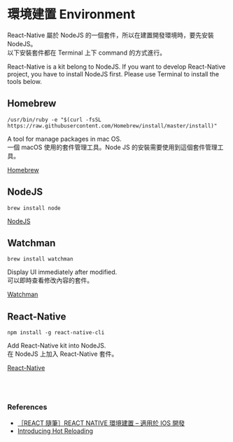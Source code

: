 # 環境建置 Environment

React-Native 屬於 NodeJS 的一個套件，所以在建置開發環境時，要先安裝 NodeJS。<br>
以下安裝套件都在 Terminal 上下 command 的方式進行。

React-Native is a kit belong to NodeJS. If you want to develop React-Native project, you have to install NodeJS first. Please use Terminal to install the tools below.

## Homebrew

```
/usr/bin/ruby -e "$(curl -fsSL https://raw.githubusercontent.com/Homebrew/install/master/install)"
```

A tool for manage packages in mac OS.<br>
一個 macOS 使用的套件管理工具。Node JS 的安裝需要使用到這個套件管理工具。

[Homebrew](https://brew.sh/)

## NodeJS

```
brew install node
```

[NodeJS](https://nodejs.org/en/)


## Watchman

```
brew install watchman
```

Display UI immediately after modified.<br>
可以即時查看修改內容的套件。

[Watchman](https://facebook.github.io/watchman/)


## React-Native

```
npm install -g react-native-cli
```

Add React-Native kit into NodeJS.<br>
在 NodeJS 上加入 React-Native 套件。

[React-Native](https://facebook.github.io/react-native/)

<br><br>
### References

* [［REACT 隨筆］REACT NATIVE 環境建置 – 適用於 IOS 開發](https://4xsc.com/react-native-introduction-ios/)
* [Introducing Hot Reloading](http://facebook.github.io/react-native/blog/2016/03/24/introducing-hot-reloading.html)

